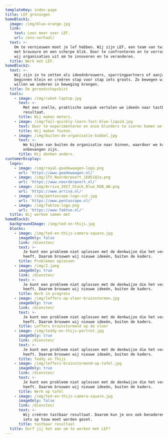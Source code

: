 ```yaml
---
templateKey: index-page
title: LEF groningen
homeBlock1:
  image: /img/blue-orange.jpg
  link:
    text: Lees meer over LEF.
    url: /ons-verhaal/
  text: >-
    Om te vernieuwen moet je lef hebben. Wij zijn LEF, een team van twintigers
    met bravoure en een scherpe blik. Door te confronteren en te verrassen dagen
    wij organisaties uit om te innoveren en te veranderen.
  title: Werk met LEF.
homeBlock2:
  text: >-
    Wij zijn in te zetten als ideeënbrouwers, sparringpartners of aanjagers. We
    beginnen klein en creëren stap voor stap iets groots. Zo bewegen wij, en zo
    willen we anderen in beweging brengen.
  title: De gereedschapskist
  tools:
    - image: /img/raket-laptop.jpg
      text: >-
        Met een snelle, praktische aanpak vertalen we ideeën naar tastbaar
        resultaat.
      title: Wij maken meters.
    - image: /img/fail-quickly-learn-fast-blue-liquid.jpg
      text: Door te experimenteren en onze blunders te vieren komen we verder.
      title: Wij maken fouten.
    - image: /img/buiten-de-organisatie-bubbel.jpg
      text: >-
        We kijken van buiten de organisatie naar binnen, waardoor we kritisch en
        onbevangen zijn.
      title: Wij denken anders.
customerDisplay:
  logos:
    - image: /img/royal-goedewaagen-logo.png
      url: 'https://www.goedewaagen.nl/'
    - image: /img/1TV_Noorderpoort_1605182a.png
      url: 'https://www.noorderpoort.nl/'
    - image: /img/Arriva_2017_Stack_Blue_RGB_AW.png
      url: 'https://www.arriva.nl/'
    - image: /img/pentascope-logo-cut.jpg
      url: 'https://www.pentascope.nl/'
    - image: /img/faktoo-logo.png
      url: 'https://www.faktoo.nl/'
  title: Wij werken samen met
homeBlock3:
  backgroundImage: /img/ted-en-thijs.jpg
  blocks:
    - image: /img/ted-en-thijs-camera-square.jpg
      imageOnly: false
      link: /diensten/
      text: >-
        Je kunt een probleem niet oplossen met de denkwijze die het veroorzaakt
        heeft. Daarom brouwen wij nieuwe ideeën, buiten de kaders.
      title: Problemen oplossen
    - image: /img/2.jpeg
      imageOnly: true
      link: /diensten/
      text: >-
        Je kunt een probleem niet oplossen met de denkwijze die het veroorzaakt
        heeft. Daarom brouwen wij nieuwe ideeën, buiten de kaders.
      title: Work in progress
    - image: /img/leffers-op-vloer-brainstormen.jpg
      imageOnly: true
      link: /diensten/
      text: >-
        Je kunt een probleem niet oplossen met de denkwijze die het veroorzaakt
        heeft. Daarom brouwen wij nieuwe ideeën, buiten de kaders.
      title: Leffers brainstormend op de vloer
    - image: /img/teddy-en-thijs-portret.jpg
      imageOnly: true
      link: /diensten/
      text: >-
        Je kunt een probleem niet oplossen met de denkwijze die het veroorzaakt
        heeft. Daarom brouwen wij nieuwe ideeën, buiten de kaders.
      title: Teddy en Thijs
    - image: /img/leffers-brainstormend-op-tafel.jpg
      imageOnly: true
      link: /diensten/
      text: >-
        Je kunt een probleem niet oplossen met de denkwijze die het veroorzaakt
        heeft. Daarom brouwen wij nieuwe ideeën, buiten de kaders.
      title: Werk op tafel
    - image: /img/ted-en-thijs-camera-square.jpg
      imageOnly: false
      link: /diensten/
      text: >-
        Wij creëren tastbaar resultaat. Daarom kun je ons ook benaderen als er
        iets op touw moet worden gezet.
      title: tastbaar resultaat
  title: Durf jij het aan om te werken met LEF?
---
```


